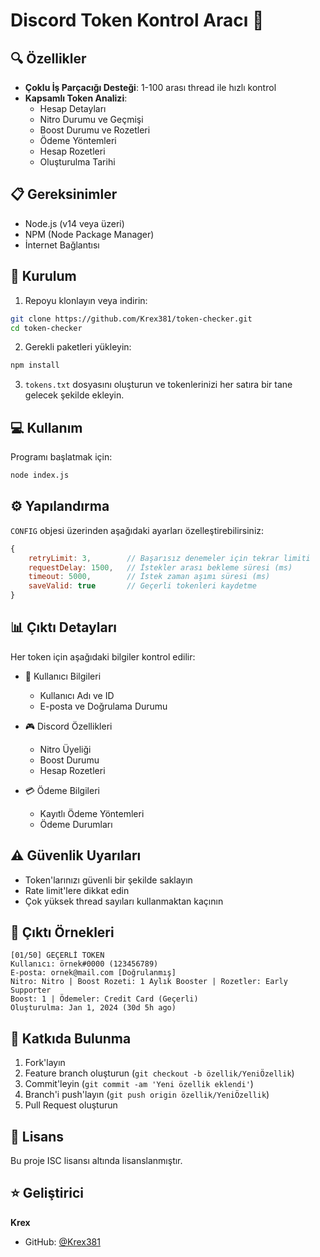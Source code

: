 # Discord Token Kontrol Aracı 🚀

## 🔍 Özellikler

- **Çoklu İş Parçacığı Desteği**: 1-100 arası thread ile hızlı kontrol
- **Kapsamlı Token Analizi**:
  - Hesap Detayları
  - Nitro Durumu ve Geçmişi
  - Boost Durumu ve Rozetleri
  - Ödeme Yöntemleri
  - Hesap Rozetleri
  - Oluşturulma Tarihi

## 📋 Gereksinimler

- Node.js (v14 veya üzeri)
- NPM (Node Package Manager)
- İnternet Bağlantısı

## 🚀 Kurulum

1. Repoyu klonlayın veya indirin:
```bash
git clone https://github.com/Krex381/token-checker.git
cd token-checker
```

2. Gerekli paketleri yükleyin:
```bash
npm install
```

3. `tokens.txt` dosyasını oluşturun ve tokenlerinizi her satıra bir tane gelecek şekilde ekleyin.

## 💻 Kullanım

Programı başlatmak için:
```bash
node index.js
```

## ⚙️ Yapılandırma

`CONFIG` objesi üzerinden aşağıdaki ayarları özelleştirebilirsiniz:

```javascript
{
    retryLimit: 3,        // Başarısız denemeler için tekrar limiti
    requestDelay: 1500,   // İstekler arası bekleme süresi (ms)
    timeout: 5000,        // İstek zaman aşımı süresi (ms)
    saveValid: true       // Geçerli tokenleri kaydetme
}
```

## 📊 Çıktı Detayları

Her token için aşağıdaki bilgiler kontrol edilir:

- 👤 Kullanıcı Bilgileri
  - Kullanıcı Adı ve ID
  - E-posta ve Doğrulama Durumu
  
- 🎮 Discord Özellikleri
  - Nitro Üyeliği
  - Boost Durumu
  - Hesap Rozetleri
  
- 💳 Ödeme Bilgileri
  - Kayıtlı Ödeme Yöntemleri
  - Ödeme Durumları

## ⚠️ Güvenlik Uyarıları

- Token'larınızı güvenli bir şekilde saklayın
- Rate limit'lere dikkat edin
- Çok yüksek thread sayıları kullanmaktan kaçının

## 📝 Çıktı Örnekleri

```
[01/50] GEÇERLİ TOKEN
Kullanıcı: örnek#0000 (123456789)
E-posta: ornek@mail.com [Doğrulanmış]
Nitro: Nitro | Boost Rozeti: 1 Aylık Booster | Rozetler: Early Supporter
Boost: 1 | Ödemeler: Credit Card (Geçerli)
Oluşturulma: Jan 1, 2024 (30d 5h ago)
```

## 🤝 Katkıda Bulunma

1. Fork'layın
2. Feature branch oluşturun (`git checkout -b özellik/YeniÖzellik`)
3. Commit'leyin (`git commit -am 'Yeni özellik eklendi'`)
4. Branch'i push'layın (`git push origin özellik/YeniÖzellik`)
5. Pull Request oluşturun

## 📜 Lisans

Bu proje ISC lisansı altında lisanslanmıştır.

## ⭐ Geliştirici

**Krex**
- GitHub: [@Krex381](https://github.com/Krex381)
